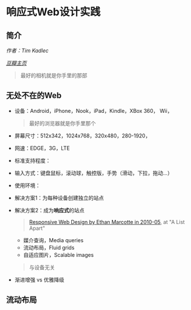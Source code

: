 # 响应式Web设计实践

## 简介

*作者：Tim Kadlec*

*[豆瓣主页](http://book.douban.com/subject/21263576/)*



> 最好的相机就是你手里的那部

## 无处不在的Web

- 设备：Android，iPhone，Nook，iPad，Kindle，XBox 360， Wii，

	> 最好的浏览器就是你手里那个
	
- 屏幕尺寸：512x342，1024x768，320x480，280-1920，
- 网速：EDGE，3G，LTE
- 标准支持程度：
- 输入方式：键盘鼠标，滚动球，触控版，手势（滑动，下拉，拖动...）
- 使用环境：
- 解决方案1：为每种设备创建独立的站点
- 解决方案2：成为**响应式**的站点

	> [Responsive Web Design by Ethan Marcotte in 2010-05](http://alistapart.com/d/responsive-web-design/ex/ex-site-FINAL.html), at "A List Apart"
	
	- 媒介查询，Media queries
	- 流动布局，Fluid grids
	- 自适应图片，Scalable images
	
	> 与设备无关
	
- 渐进增强 vs 优雅降级

## 流动布局

